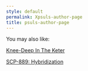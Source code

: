 ```yaml
---
style: default
permalink: Xpsuls-author-page
title: psuls-author-page
---
```

You may also like:

[Knee-Deep In The Keter](http://scp-wiki.net/knee-deep-in-the-keter)

[SCP-889: Hybridization](http://scp-wiki.net/scp-889)
